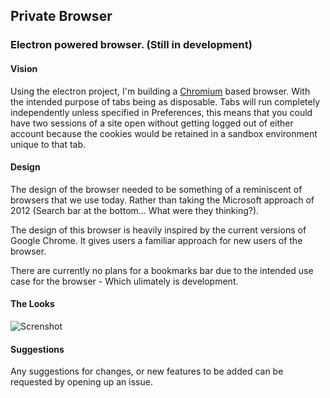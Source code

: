 ## Private Browser
### Electron powered browser. (Still in development)

#### Vision 
Using the electron project, I'm building a [Chromium](https://www.chromium.org/) based browser. With the intended purpose of 
tabs being as disposable. Tabs will run completely independently unless specified in Preferences, this means that you could 
have two sessions of a site open without getting logged out of either account because the cookies would be retained in a 
sandbox environment unique to that tab.

#### Design

The design of the browser needed to be something of a reminiscent of browsers that we use today. Rather than taking the 
Microsoft approach of 2012 (Search bar at the bottom... What were they thinking?). 

The design of this browser is heavily inspired by the current versions of Google Chrome. It gives users a familiar approach for
new users of the browser.

There are currently no plans for a bookmarks bar due to the intended use case for the browser - Which ulimately is development.

#### The Looks

![Screnshot](https://jrdn.dev/assets/images/private-browser-ss.png "Dark mode First.")

#### Suggestions

Any suggestions for changes, or new features to be added can be requested by opening up an issue.
